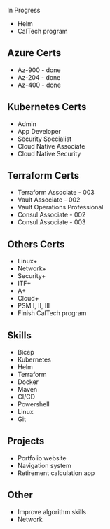 In Progress
- Helm 
- CalTech program


## Azure Certs
- Az-900 - done
- Az-204 - done
- Az-400 - done

## Kubernetes Certs
- Admin 
- App Developer
- Security Specialist
- Cloud Native Associate
- Cloud Native Security 


## Terraform Certs
- Terraform Associate - 003
- Vault Associate - 002
- Vault Operations Professional 
- Consul Associate - 002
- Consul Associate - 003 


## Others Certs 
- Linux+
- Network+
- Security+
- ITF+
- A+
- Cloud+
- PSM I, II, III
- Finish CalTech program


## Skills 
- Bicep
- Kubernetes 
- Helm 
- Terraform 
- Docker 
- Maven 
- CI/CD 
- Powershell 
- Linux 
- Git 


## Projects 
- Portfolio website
- Navigation system
- Retirement calculation app 


## Other
- Improve algorithm skills 
- Network
